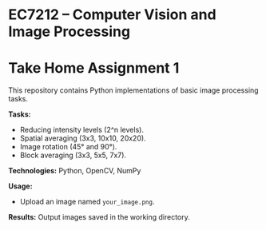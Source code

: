 # EC7212 – Computer Vision and Image Processing  
# Take Home Assignment 1 

This repository contains Python implementations of basic image processing tasks. 

**Tasks:**
- Reducing intensity levels (2^n levels).
- Spatial averaging (3x3, 10x10, 20x20).
- Image rotation (45° and 90°).
- Block averaging (3x3, 5x5, 7x7).

**Technologies:** Python, OpenCV, NumPy

**Usage:**  
- Upload an image named `your_image.png`.  

**Results:** Output images saved in the working directory.
